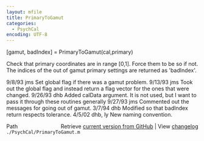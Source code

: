 ```yaml
---
layout: mfile
title: PrimaryToGamut
categories:
  - PsychCal
encoding: UTF-8
---
```


 [gamut, badIndex] = PrimaryToGamut(cal,primary)

 Check that primary coordinates are in range [0,1].
 Force them to be so if not.  The indices of the
 out of gamut primary settings are returned as 'badIndex'.

 9/8/93    jms   Set global flag if there was a gamut problem.
 9/13/93   jms   Took out the global flag and instead return
                 a flag vector for the ones that were changed.
 9/26/93      dhb   Added calData argument.  It is not used, but
                 I want to pass it through these routines generally
 9/27/93   jms   Commented out the messages for going out of gamut.
    3/7/94      dhb     Modified so that badIndex return respects tolerance.
 4/5/02    dhb, ly  New naming convention.


<div class="code_header" style="text-align:right;">
  <span style="float:left;">Path&nbsp;&nbsp;</span> <span class="counter">Retrieve <a href=
  "https://raw.github.com/Psychtoolbox-3/Psychtoolbox-3/beta/./PsychCal/PrimaryToGamut.m">current version from GitHub</a> | View <a href=
  "https://github.com/Psychtoolbox-3/Psychtoolbox-3/commits/beta/./PsychCal/PrimaryToGamut.m">changelog</a></span>
</div>
<div class="code">
  <code>./PsychCal/PrimaryToGamut.m</code>
</div>

